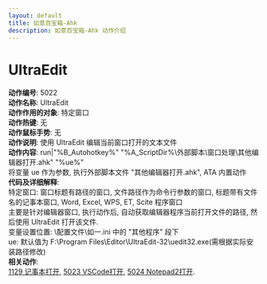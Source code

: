 ```yaml
---
layout: default
title: 如意百宝箱-Ahk
description: 如意百宝箱-Ahk 动作介绍
---
```

<link rel="stylesheet" href="../actions/css/atom-one-light.min.css">
<script src="../actions/js/highlight.min.js"></script>
<script>hljs.highlightAll();</script>

# [](#header-2) UltraEdit
**动作编号**: 5022  
**动作名称**: UltraEdit  
**动作作用的对象**: 特定窗口  
**动作热键**: 无  
**动作鼠标手势**: 无  
**动作说明**: 使用 UltraEdit 编辑当前窗口打开的文本文件  
**动作内容**: run|"%B_Autohotkey%" "%A_ScriptDir%\外部脚本\窗口处理\其他编辑器打开.ahk" "%ue%"  
将变量 ue 作为参数, 执行外部脚本文件 "其他编辑器打开.ahk", ATA 内置动作  
**代码及详细解释**:  
特定窗口: 窗口标题有路径的窗口, 文件路径作为命令行参数的窗口, 标题带有文件名的记事本窗口, 
Word, Excel, WPS, ET, Scite 程序窗口  
主要是针对编辑器窗口, 执行动作后, 自动获取编辑器程序当前打开文件的路径, 然后使用 UltraEdit 打开该文件.  
变量设置位置: \配置文件\如一.ini 中的 "其他程序"  段下  
ue: 默认值为 F:\Program Files\Editor\UltraEdit-32\uedit32.exe(需根据实际安装路径修改)  
**相关动作**:  
[1129 记事本打开](1129.md), [5023 VSCode打开](5023.md), [5024 Notepad2打开](5024.md).